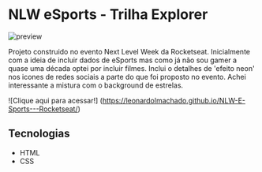 # NLW eSports - Trilha Explorer

![preview](./.github/previewNLWeSports.gif)

Projeto construido no evento Next Level Week da Rocketseat.
Inicialmente com a ideia de incluir dados de eSports mas como já não sou gamer a quase uma década optei por incluir filmes.
Inclui o detalhes de 'efeito neon' nos icones de redes sociais a parte do que foi proposto no evento. Achei interessante a mistura com o background de estrelas.

![Clique aqui para acessar!] (https://leonardolmachado.github.io/NLW-E-Sports---Rocketseat/)

## Tecnologias
- HTML
- CSS

